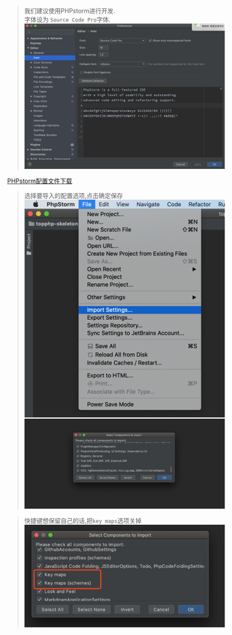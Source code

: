 > 我们建议使用PHPstorm进行开发.  
> 字体设为 `Source Code Pro`字体.  
> ![](/assets/WX20200206-155821@2x.png)

[PHPstorm配置文件下载](/assets/settings.zip)

>选择要导入的配置选项,点击确定保存
![](/assets/settings.png)![](/assets/settings2.png)

>快捷键想保留自己的话,把`key maps`选项关掉
![](/assets/settings3.png)

